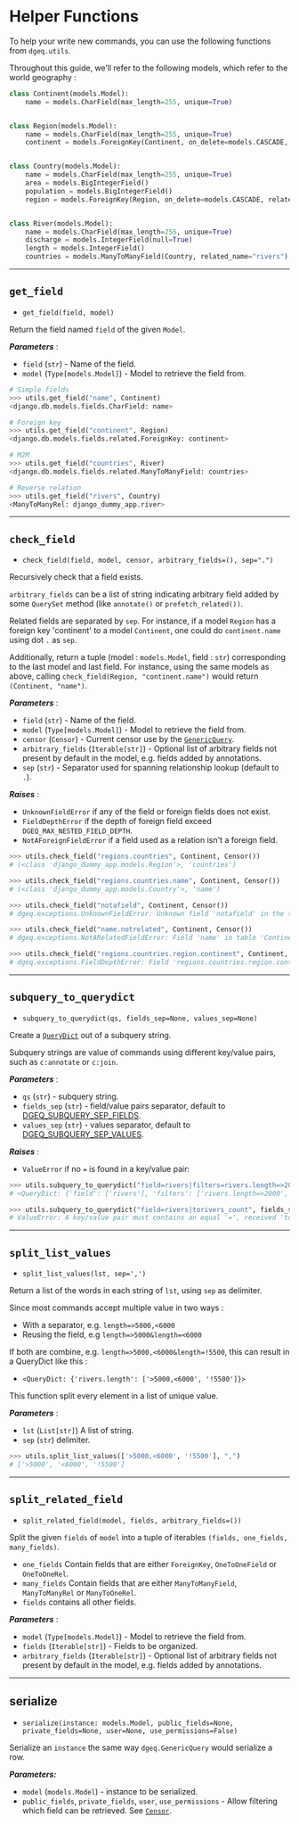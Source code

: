 # Helper Functions

To help your write new commands, you can use the following functions from `dgeq.utils`.

Throughout this guide, we’ll refer to the following models, which refer to the world geography :

```python
class Continent(models.Model):
    name = models.CharField(max_length=255, unique=True)


class Region(models.Model):
    name = models.CharField(max_length=255, unique=True)
    continent = models.ForeignKey(Continent, on_delete=models.CASCADE, related_name="regions")


class Country(models.Model):
    name = models.CharField(max_length=255, unique=True)
    area = models.BigIntegerField()
    population = models.BigIntegerField()
    region = models.ForeignKey(Region, on_delete=models.CASCADE, related_name="countries")


class River(models.Model):
    name = models.CharField(max_length=255, unique=True)
    discharge = models.IntegerField(null=True)
    length = models.IntegerField()
    countries = models.ManyToManyField(Country, related_name="rivers")
```

___

## `get_field`

* `get_field(field, model)`

Return the field named `field` of the given `Model`.

***Parameters*** :

* `field` (`str`) - Name of the field.
* `model` (`Type[models.Model]`) - Model to retrieve the field from.

```python
# Simple fields
>>> utils.get_field("name", Continent)
<django.db.models.fields.CharField: name>

# Foreign key
>>> utils.get_field("continent", Region)
<django.db.models.fields.related.ForeignKey: continent>

# M2M
>>> utils.get_field("countries", River)
<django.db.models.fields.related.ManyToManyField: countries>

# Reverse relation
>>> utils.get_field("rivers", Country)
<ManyToManyRel: django_dummy_app.river>
```


___

## `check_field`

* `check_field(field, model, censor, arbitrary_fields=(), sep=".")`

Recursively check that a field exists.

`arbitrary_fields` can be a list of string indicating arbitrary field added
by some `QuerySet` method (like `annotate()` or `prefetch_related())`.

Related fields are separated by `sep`. For instance, if a model `Region`
has a foreign key 'continent' to a model `Continent`, one could do `continent.name`
using  dot `.` as `sep`.

Additionally, return a tuple (model : `models.Model`, field : `str`)
corresponding to the last model and last field. For instance, using the
same models as above, calling `check_field(Region, "continent.name")`
would return `(Continent, "name")`.

***Parameters*** :

* `field` (`str`) - Name of the field.
* `model` (`Type[models.Model]`) - Model to retrieve the field from.
* `censor` (`Censor`) - Current censor use by the [`GenericQuery`](generic_query.md).
* `arbitrary_fields` (`Iterable[str]`) - Optional list of arbitrary fields not present by default in
  the model, e.g. fields added by annotations. 
* `sep` (`str`) - Separator used for spanning relationship lookup (default to `.`).

***Raises*** :

* `UnknownFieldError` if any of the field or foreign fields does not
exist.
* `FieldDepthError` if the depth of foreign field exceed
`DGEQ_MAX_NESTED_FIELD_DEPTH`.
* `NotAForeignFieldError` if a field used as a relation isn't a foreign
field.


```python
>>> utils.check_field("regions.countries", Continent, Censor())
# (<class 'django_dummy_app.models.Region'>, 'countries')

>>> utils.check_field("regions.countries.name", Continent, Censor())
# (<class 'django_dummy_app.models.Country'>, 'name')

>>> utils.check_field("notafield", Continent, Censor())
# dgeq.exceptions.UnknownFieldError: Unknown field 'notafield' in the table 'Continent', valid fields are ['id', 'name', 'regions']

>>> utils.check_field("name.notrelated", Continent, Censor())
# dgeq.exceptions.NotARelatedFieldError: Field 'name' in table 'Continent', is neither a foreign key nor a list of foreign key. Valid fields are ['regions']

>>> utils.check_field("regions.countries.region.continent", Continent, Censor())
# dgeq.exceptions.FieldDepthError: Field 'regions.countries.region.continent' exceed the allowed depth of related field of 4
```

___


## `subquery_to_querydict`

* `subquery_to_querydict(qs, fields_sep=None, values_sep=None)`

Create a [`QueryDict`](https://docs.djangoproject.com/en/dev/ref/request-response/#django.http.QueryDict)
out of a subquery string.

Subquery strings are value of commands using different key/value pairs,
such as `c:annotate` or `c:join`.

***Parameters*** :

* `qs` (`str`) - subquery string.
* `fields_sep` (`str`) - field/value pairs separator, default to
  [DGEQ_SUBQUERY_SEP_FIELDS](settings.md#dgeq_subquery_sep_fields).
* `values_sep` (`str`) - values separator, default to
  [DGEQ_SUBQUERY_SEP_VALUES](settings.md#dgeq_subquery_sep_values).

***Raises*** :

* `ValueError` if no `=` is found in a key/value pair:


```python
>>> utils.subquery_to_querydict("field=rivers|filters=rivers.length=>2000'rivers.length<3000|to=rivers_count|func=count", fields_sep="|", values_sep="'")
# <QueryDict: {'field': ['rivers'], 'filters': ['rivers.length=>2000', 'rivers.length<3000'], 'to': ['rivers_count'], 'func': ['count']}>

>>> utils.subquery_to_querydict("field=rivers|torivers_count", fields_sep="|", values_sep="'")
# ValueError: A key/value pair must contains an equal '=', received 'torivers_count'
```


___

## `split_list_values`

* `split_list_values(lst, sep=',')`

Return a list of the words in each string of `lst`, using `sep` as
delimiter.

Since most commands accept multiple value in two ways :

* With a separator, e.g. `length=>5000,<6000`
* Reusing the field, e.g `length=>5000&length=<6000`

If both are combine, e.g. `length=>5000,<6000&length=!5500`, this can
result in a QueryDict like this :

* `<QueryDict: {'rivers.length': ['>5000,<6000', '!5500']}>`

This function split every element in a list of unique value.


***Parameters*** :

* `lst` (`List[str]`) A list of string.
* `sep` (`str`) delimiter.

```python
>>> utils.split_list_values(['>5000,<6000', '!5500'], ",")
# ['>5000', '<6000', '!5500']
```


___

## `split_related_field`

* `split_related_field(model, fields, arbitrary_fields=())`

Split the given `fields` of `model` into a tuple of iterables
`(fields, one_fields, many_fields)`.

* `one_fields` Contain fields that are either `ForeignKey`, `OneToOneField`
  or `OneToOneRel`.
* `many_fields` Contain fields that are either `ManyToManyField`,
  `ManyToManyRel` or `ManyToOneRel`.
* `fields` contains all other fields.

***Parameters*** :

* `model` (`Type[models.Model]`) - Model to retrieve the field from.
* `fields` (`Iterable[str]`) - Fields to be organized.
* `arbitrary_fields` (`Iterable[str]`) - Optional list of arbitrary fields not present by default in
  the model, e.g. fields added by annotations. 


___

## serialize

* `serialize(instance: models.Model, public_fields=None, private_fields=None,
  user=None, use_permissions=False)`

Serialize an `instance` the same way `dgeq.GenericQuery` would serialize
a row.

***Parameters:***

* `model` (`models.Model`) - instance to be serialized.
* `public_fields`, `private_fields`, `user`, `use_permissions` - Allow filtering which field can be
  retrieved. See [`Censor`](censor.md).

